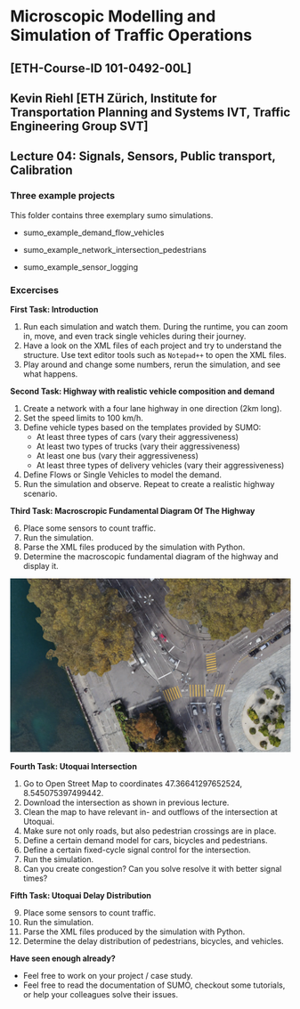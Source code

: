 # Microscopic Modelling and Simulation of Traffic Operations 
## [ETH-Course-ID 101-0492-00L]
## Kevin Riehl [ETH Zürich, Institute for Transportation Planning and Systems IVT, Traffic Engineering Group SVT]

## Lecture 04: Signals, Sensors, Public transport, Calibration

### Three example projects
This folder contains three exemplary sumo simulations.

- sumo_example_demand_flow_vehicles

- sumo_example_network_intersection_pedestrians

- sumo_example_sensor_logging


### Excercises

**First Task: Introduction** 
1. Run each simulation and watch them. During the runtime, you can zoom in, move, and even track single vehicles during their journey.
2. Have a look on the XML files of each project and try to understand the structure. Use text editor tools such as `Notepad++` to open the XML files.
3. Play around and change some numbers, rerun the simulation, and see what happens.

**Second Task: Highway with realistic vehicle composition and demand** 
1. Create a network with a four lane highway in one direction (2km long).
2. Set the speed limits to 100 km/h.
3. Define vehicle types based on the templates provided by SUMO:
    - At least three types of cars (vary their aggressiveness)
    - At least two types of trucks (vary their aggressiveness)
    - At least one bus (vary their aggressiveness)
    - At least three types of delivery vehicles (vary their aggressiveness)
4. Define Flows or Single Vehicles to model the demand.
5. Run the simulation and observe. Repeat to create a realistic highway scenario.

**Third Task: Macroscropic Fundamental Diagram Of The Highway**

6. Place some sensors to count traffic.
7. Run the simulation.
8. Parse the XML files produced by the simulation with Python.
9. Determine the macroscopic fundamental diagram of the highway and display it.

![Utoquai Intersection in Zürich](pictures/utoquai.PNG)

**Fourth Task: Utoquai Intersection**
1. Go to Open Street Map to coordinates 47.36641297652524, 8.545075397499442.
2. Download the intersection as shown in previous lecture.
3. Clean the map to have relevant in- and outflows of the intersection at Utoquai.
4. Make sure not only roads, but also pedestrian crossings are in place.
5. Define a certain demand model for cars, bicycles and pedestrians.
6. Define a certain fixed-cycle signal control for the intersection.
7. Run the simulation.
8. Can you create congestion? Can you solve resolve it with better signal times?

**Fifth Task: Utoquai Delay Distribution**

9. Place some sensors to count traffic.
10. Run the simulation.
11. Parse the XML files produced by the simulation with Python.
12. Determine the delay distribution of pedestrians, bicycles, and vehicles.

**Have seen enough already?**
- Feel free to work on your project / case study.
- Feel free to read the documentation of SUMO, checkout some tutorials, or help your colleagues solve their issues.